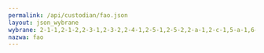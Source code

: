 ```yaml
---
permalink: /api/custodian/fao.json
layout: json_wybrane
wybrane: 2-1-1,2-1-2,2-3-1,2-3-2,2-4-1,2-5-1,2-5-2,2-a-1,2-c-1,5-a-1,6-4-1,6-4-2,14-4-1,14-6-1,14-7-1,14-b-1,15-1-1,15-2-1,15-4-2
nazwa: fao
---
```

